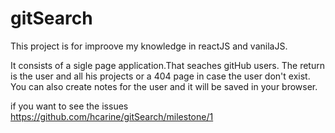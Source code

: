 # gitSearch


This project is for improove my knowledge in reactJS and vanilaJS.

It consists of a sigle page application.That seaches gitHub users.
The return is the user and all his projects or a 404 page in case the user don't exist. 
You can also create notes for the user and it will be saved in your browser.

if you want to see the issues https://github.com/hcarine/gitSearch/milestone/1
